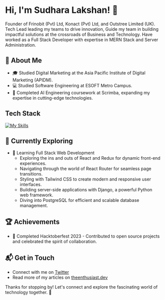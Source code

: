 # Hi, I'm Sudhara Lakshan! 👋

Founder of Frinobit (Pvt) Ltd, Konact (Pvt) Ltd, and Outstree Limited (UK). Tech Lead leading my teams to drive innovation, Guide my team in building impactful solutions at the crossroads of Business and Technology. Have worked as a Full Stack Developer with expertise in MERN Stack and Server Administration.

## 🚀 About Me

- 🎓 Studied Digital Marketing at the Asia Pacific Institute of Digital Marketing (APIDM).
- 💻 Studied Software Engineering at ESOFT Metro Campus.
- 🤖 Completed AI Engineering coursework at Scrimba, expanding my expertise in cutting-edge technologies.


## Tech Stack
[![My Skills](https://skillicons.dev/icons?i=nodejs,react,mongodb,tailwind,express,vue,figma,js,html,css,jquery,php,wordpress,ubuntu,aws)](https://skillicons.dev)

## 🌱 Currently Exploring

- 🚀 Learning Full Stack Web Development
  - Exploring the ins and outs of React and Redux for dynamic front-end experiences.
  - Navigating through the world of React Router for seamless page transitions.
  - Styling with Tailwind CSS to create modern and responsive user interfaces.
  - Building server-side applications with Django, a powerful Python web framework.
  - Diving into PostgreSQL for efficient and scalable database management.

 ## 🏆 Achievements

- 🌟 Completed Hacktoberfest 2023 - Contributed to open source projects and celebrated the spirit of collaboration.


## 📬 Get in Touch

- Connect with me on [Twitter](https://twitter.com/introvertedbot)
- Read more of my articles on [theenthusiast.dev](https://theenthusiast.dev)

Thanks for stopping by! Let's connect and explore the fascinating world of technology together. 🚀



<!--

Here are some ideas to get you started:

- 🔭 I’m currently working on ...
- 🌱 I’m currently learning ...
- 👯 I’m looking to collaborate on ...
- 🤔 I’m looking for help with ...
- 💬 Ask me about ...
- 📫 How to reach me: ...
- 😄 Pronouns: ...
- ⚡ Fun fact: ...
-->
